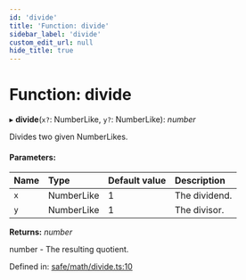 ```yaml
---
id: 'divide'
title: 'Function: divide'
sidebar_label: 'divide'
custom_edit_url: null
hide_title: true
---
```


# Function: divide

▸ **divide**(`x?`: NumberLike, `y?`: NumberLike): _number_

Divides two given NumberLikes.

#### Parameters:

| Name | Type       | Default value | Description   |
| :--- | :--------- | :------------ | :------------ |
| `x`  | NumberLike | 1             | The dividend. |
| `y`  | NumberLike | 1             | The divisor.  |

**Returns:** _number_

number - The resulting quotient.

Defined in: [safe/math/divide.ts:10](https://github.com/kaihodev/hikidashi/blob/031836f/src/safe/math/divide.ts#L10)
